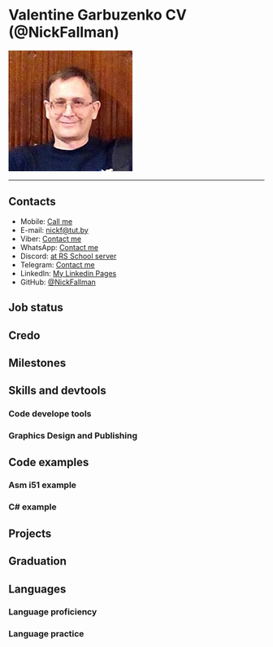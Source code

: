 # Valentine Garbuzenko CV (@NickFallman)

![My CV image](./assets/imgs/profile-photo.jpg)

***

## Contacts

* Mobile: [Call me](tel:+375297682306)
* E-mail: [nickf@tut.by](mailto:nickf@tut.by)
* Viber: [Contact me](viber://chat?number=%2B375297682306)
* WhatsApp: [Contact me](https://wa.me/375297682306)
* Discord: [at RS School server](https://discordapp.com/users/516715744646660106)
* Telegram: [Contact me](https://t.me/nickfallman)
* LinkedIn: [My Linkedin Pages](https://www.linkedin.com/in/valentine-garbuzenko-46134341/)
* GitHub: [@NickFallman](https://github.com/nickfallman)

## Job status

## Credo

## Milestones

## Skills and devtools

### Code develope tools

### Graphics Design and Publishing

## Code examples

### Asm i51 example

### C# example

## Projects

## Graduation

## Languages

### Language proficiency

### Language practice
